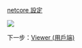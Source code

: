 [netcore 設定](/zh-TW/viewer/netcore.md ':include :type=markdown')

![](_media/netcore/project_all_files_3lo.png)

下一步：[Viewer (用戶端)](/zh-TW/viewer/3legged/ui)